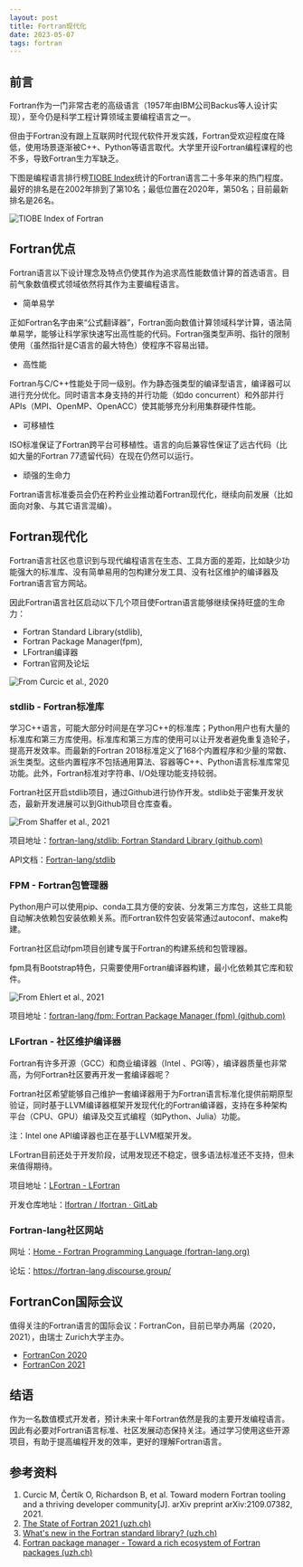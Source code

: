 ```yaml
---
layout: post
title: Fortran现代化
date: 2023-05-07
tags: fortran
---
```


## 前言

Fortran作为一门非常古老的高级语言（1957年由IBM公司Backus等人设计实现），至今仍是科学工程计算领域主要编程语言之一。

但由于Fortran没有跟上互联网时代现代软件开发实践，Fortran受欢迎程度在降低，使用场景逐渐被C++、Python等语言取代。大学里开设Fortran编程课程的也不多，导致Fortran生力军缺乏。

下图是编程语言排行榜[TIOBE Index](https://www.tiobe.com/tiobe-index/fortran/)统计的Fortran语言二十多年来的热门程度。最好的排名是在2002年排到了第10名；最低位置在2020年，第50名；目前最新排名是26名。

![TIOBE Index of Fortran](https://s1.vika.cn/space/2022/07/02/d3f5b5a372c544808fbed71d7d4c2c13)

## Fortran优点

Fortran语言以下设计理念及特点仍使其作为追求高性能数值计算的首选语言。目前气象数值模式领域依然将其作为主要编程语言。

 - 简单易学
 
  正如Fortran名字由来“公式翻译器”，Fortran面向数值计算领域科学计算，语法简单易学，能够让科学家快速写出高性能的代码。Fortran强类型声明、指针的限制使用（虽然指针是C语言的最大特色）使程序不容易出错。

- 高性能 

Fortran与C/C++性能处于同一级别。作为静态强类型的编译型语言，编译器可以进行充分优化。同时语言本身支持的并行功能（如do concurrent）和外部并行APIs（MPI、OpenMP、OpenACC）使其能够充分利用集群硬件性能。

- 可移植性

ISO标准保证了Fortran跨平台可移植性。语言的向后兼容性保证了远古代码（比如大量的Fortran 77遗留代码）在现在仍然可以运行。

- 顽强的生命力

Fortran语言标准委员会仍在矜矜业业推动着Fortran现代化，继续向前发展（比如面向对象、与其它语言混编）。

## Fortran现代化

Fortran语言社区也意识到与现代编程语言在生态、工具方面的差距，比如缺少功能强大的标准库、没有简单易用的包构建分发工具、没有社区维护的编译器及Fortran语言官方网站。

因此Fortran语言社区启动以下几个项目使Fortran语言能够继续保持旺盛的生命力：
- Fortran Standard Library(stdlib),
- Fortran Package Manager(fpm),
- LFortran编译器
- Fortran官网及论坛


![From Curcic et al., 2020](https://s1.vika.cn/space/2022/07/02/905b4ec941f54f639f3acee68afe7909)


### stdlib - Fortran标准库

学习C++语言，可能大部分时间是在学习C++的标准库；Python用户也有大量的标准库和第三方库使用。标准库和第三方库的使用可以让开发者避免重复造轮子，提高开发效率。而最新的Fortran 2018标准定义了168个内置程序和少量的常数、派生类型。这些内置程序不包括通用算法、容器等C++、Python语言标准库常见功能。此外，Fortran标准对字符串、I/O处理功能支持较弱。

Fortran社区开启stdlib项目，通过Github进行协作开发。stdlib处于密集开发状态，最新开发进展可以到Github项目仓库查看。

![From Shaffer et al., 2021](https://s1.vika.cn/space/2022/07/02/0aaed963772a419b97aa65c47b21d397)

项目地址：[fortran-lang/stdlib: Fortran Standard Library (github.com)](https://github.com/fortran-lang/stdlib)

API文档：[Fortran-lang/stdlib](https://stdlib.fortran-lang.org/)


### FPM - Fortran包管理器

Python用户可以使用pip、conda工具方便的安装、分发第三方库包，这些工具能自动解决依赖包安装依赖关系。而Fortran软件包安装常通过autoconf、make构建。

Fortran社区启动fpm项目创建专属于Fortran的构建系统和包管理器。

fpm具有Bootstrap特色，只需要使用Fortran编译器构建，最小化依赖其它库和软件。

![From Ehlert et al., 2021](https://s1.vika.cn/space/2022/07/02/df5cf7d0bd614640b322d7b44e889ca2)

项目地址：[fortran-lang/fpm: Fortran Package Manager (fpm) (github.com)](https://github.com/fortran-lang/fpm)

### LFortran - 社区维护编译器 

Fortran有许多开源（GCC）和商业编译器（Intel 、PGI等），编译器质量也非常高，为何Fortran社区要再开发一套编译器呢？

Fortran社区希望能够自己维护一套编译器用于为Fortran语言标准化提供前期原型验证，同时基于LLVM编译器框架开发现代化的Fortran编译器，支持在多种架构平台（CPU、GPU）编译及交互式编程（如Python、Julia）功能。

注：Intel one API编译器也正在基于LLVM框架开发。

LFortran目前还处于开发阶段，试用发现还不稳定，很多语法标准还不支持，但未来值得期待。

项目地址：[LFortran - LFortran](https://lfortran.org/)

开发仓库地址：[lfortran / lfortran · GitLab](https://gitlab.com/lfortran/lfortran)

### Fortran-lang社区网站 

网址：[Home - Fortran Programming Language (fortran-lang.org)](https://fortran-lang.org/)

论坛：https://fortran-lang.discourse.group/

## FortranCon国际会议

值得关注的Fortran语言的国际会议：FortranCon，目前已举办两届（2020，2021），由瑞士 Zurich大学主办。

- [FortranCon 2020 ](https://tcevents.chem.uzh.ch/event/12/)
- [FortranCon 2021](https://tcevents.chem.uzh.ch/event/14/)

## 结语

作为一名数值模式开发者，预计未来十年Fortran依然是我的主要开发编程语言。因此有必要对Fortran语言标准、社区发展动态保持关注。通过学习使用这些开源项目，有助于提高编程开发的效率，更好的理解Fortran语言。

## 参考资料

1. Curcic M, Čertík O, Richardson B, et al. Toward modern Fortran tooling and a thriving developer community[J]. arXiv preprint arXiv:2109.07382, 2021.
2. [The State of Fortran 2021 (uzh.ch)](https://tcevents.chem.uzh.ch/event/14/contributions/67/attachments/69/155/FortranCon2021_Fortran-Lang_State_of_Fortran.pdf)
3. [What's new in the Fortran standard library? (uzh.ch)](https://tcevents.chem.uzh.ch/event/14/contributions/65/attachments/74/160/stdlib-talk.pdf)
4. [Fortran package manager - Toward a rich ecosystem of Fortran packages (uzh.ch)](https://tcevents.chem.uzh.ch/event/14/contributions/68/attachments/68/153/ehlert210924.pdf)
